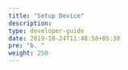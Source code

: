 ```yaml
---
title: "Setup Device"
description:
type: developer-guide
date: 2019-10-24T11:48:58+05:30
pre: "b. "
weight: 250
---
```

